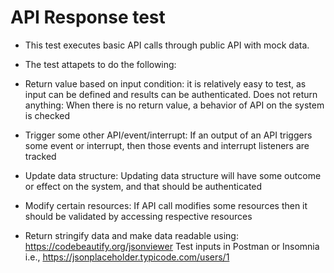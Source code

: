 # API Response test

- This test executes basic API calls through public API with mock data. 
- The test attapets to do the following:

- Return value based on input condition: it is relatively easy to test, as input can be defined and results can be authenticated. Does not return anything: When there is no return value, a behavior of API on the system is checked
- Trigger some other API/event/interrupt: If an output of an API triggers some event or interrupt, then those events and interrupt listeners are tracked
- Update data structure: Updating data structure will have some outcome or effect on the system, and that should be authenticated
- Modify certain resources: If API call modifies some resources then it should be validated by accessing respective resources

- Return stringify data and make data readable using: https://codebeautify.org/jsonviewer Test inputs in Postman or Insomnia i.e., https://jsonplaceholder.typicode.com/users/1